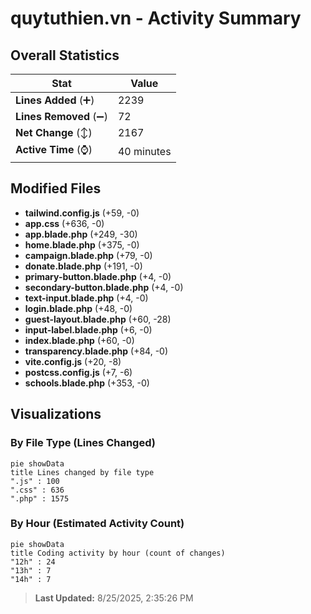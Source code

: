 # quytuthien.vn - Activity Summary 

## Overall Statistics

| Stat                   | Value                                                             |
| ---------------------- | ----------------------------------------------------------------- |
| **Lines Added** (➕)   | 2239                                          |
| **Lines Removed** (➖) | 72                                        |
| **Net Change** (↕)    | 2167                |
| **Active Time** (⌚)   | 40 minutes |


## Modified Files
- **tailwind.config.js** (+59, -0)
- **app.css** (+636, -0)
- **app.blade.php** (+249, -30)
- **home.blade.php** (+375, -0)
- **campaign.blade.php** (+79, -0)
- **donate.blade.php** (+191, -0)
- **primary-button.blade.php** (+4, -0)
- **secondary-button.blade.php** (+4, -0)
- **text-input.blade.php** (+4, -0)
- **login.blade.php** (+48, -0)
- **guest-layout.blade.php** (+60, -28)
- **input-label.blade.php** (+6, -0)
- **index.blade.php** (+60, -0)
- **transparency.blade.php** (+84, -0)
- **vite.config.js** (+20, -8)
- **postcss.config.js** (+7, -6)
- **schools.blade.php** (+353, -0)

## Visualizations

### By File Type (Lines Changed)

```mermaid
pie showData
title Lines changed by file type
".js" : 100
".css" : 636
".php" : 1575
```

### By Hour (Estimated Activity Count)

```mermaid
pie showData
title Coding activity by hour (count of changes)
"12h" : 24
"13h" : 7
"14h" : 7
```


> **Last Updated:** 8/25/2025, 2:35:26 PM